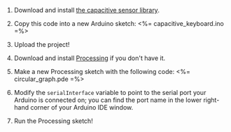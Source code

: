 1.  Download and install [the capacitive sensor library](https://github.com/workshopweekend/CapacitiveSensor/releases/download/v0.1/CapacitiveSensor.zip).

2.  Copy this code into a new Arduino sketch:
    <%= capacitive_keyboard.ino =%>
3.  Upload the project!

4.  Download and install [Processing](https://processing.org/download/?processing) if you don't have it.

5.  Make a new Processing sketch with the following code:
    <%= circular_graph.pde =%>
8.  Modify the `serialInterface` variable to point to the serial port your Arduino is connected on; you can find the port name in the lower right-hand corner of your Arduino IDE window.

9.  Run the Processing sketch!

